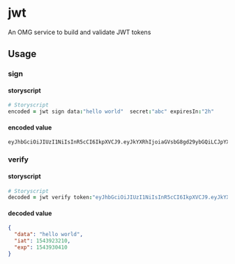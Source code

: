 # jwt
An OMG service to build and validate JWT tokens

## Usage

### sign

#### storyscript
```coffee
# Storyscript
encoded = jwt sign data:"hello world"  secret:"abc" expiresIn:"2h"
```
#### encoded value
```
eyJhbGciOiJIUzI1NiIsInR5cCI6IkpXVCJ9.eyJkYXRhIjoiaGVsbG8gd29ybGQiLCJpYXQiOjE1NDM5MjMyMTAsImV4cCI6MTU0MzkzMDQxMH0.FCsstg1m01goffz0cFYxZIUe0uPybUAqzGRnZPJgGBw
```

### verify

#### storyscript
```coffee
# Storyscript
decoded = jwt verify token:"eyJhbGciOiJIUzI1NiIsInR5cCI6IkpXVCJ9.eyJkYXRhIjoiaGVsbG8gd29ybGQiLCJpYXQiOjE1NDM5MjMyMTAsImV4cCI6MTU0MzkzMDQxMH0.FCsstg1m01goffz0cFYxZIUe0uPybUAqzGRnZPJgGBw" secret: "abc"
```
#### decoded value
```json
{
  "data": "hello world",
  "iat": 1543923210,
  "exp": 1543930410
}
```
